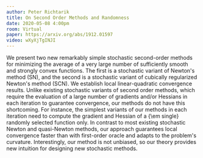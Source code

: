 ```yaml
---
author: Peter Richtarik
title: On Second Order Methods and Randomness
date: 2020-05-08 4:00pm
room: Virtual
paper: https://arxiv.org/abs/1912.01597
video: wXyXjTgINJI
---
```


We present two new remarkably simple stochastic second-order methods for minimizing the average of a very large number of sufficiently smooth and strongly convex functions. The first is a stochastic variant of Newton's method (SN), and the second is a stochastic variant of cubically regularized Newton's method (SCN). We establish local linear-quadratic convergence results. Unlike existing stochastic variants of second order methods, which require the evaluation of a large number of gradients and/or Hessians in each iteration to guarantee convergence, our methods do not have this shortcoming. For instance, the simplest variants of our methods in each iteration need to compute the gradient and Hessian of a {\em single} randomly selected function only. In contrast to most existing stochastic Newton and quasi-Newton methods, our approach guarantees local convergence faster than with first-order oracle and adapts to the problem's curvature. Interestingly, our method is not unbiased, so our theory provides new intuition for designing new stochastic methods.
